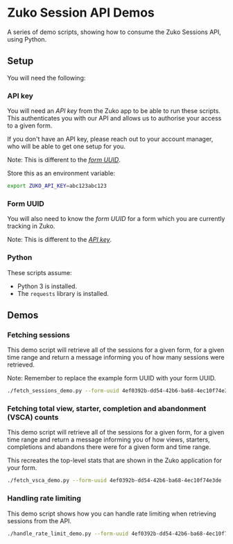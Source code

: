 # Zuko Session API Demos

A series of demo scripts, showing how to consume the Zuko Sessions API, using Python.

## Setup

You will need the following:

### API key

You will need an _API key_ from the Zuko app to be able to run these scripts. This authenticates you with our API and allows us to authorise your access to a given form.

If you don't have an API key, please reach out to your account manager, who will be able to get one setup for you.

Note: This is different to the [_form UUID_](#form-uuid).

Store this as an environment variable:

```bash
export ZUKO_API_KEY=abc123abc123
```

### Form UUID

You will also need to know the _form UUID_ for a form which you are currently tracking in Zuko.

Note: This is different to the [_API key_](#api-key).

### Python

These scripts assume:

* Python 3 is installed.
* The `requests` library is installed.

## Demos

### Fetching sessions

This demo script will retrieve all of the sessions for a given form, for a given time range and return a message informing you of how many sessions were retrieved.

Note: Remember to replace the example form UUID with your form UUID.

```bash
./fetch_sessions_demo.py --form-uuid 4ef0392b-dd54-42b6-ba68-4ec10f74e3de --start-time 2023-03-01T00:00:00Z --end-time 2023-04-01T00:00:00Z
```

### Fetching total view, starter, completion and abandonment (VSCA) counts

This demo script will retrieve all of the sessions for a given form, for a given time range and return a message informing you of how views, starters, completions and abandons there were for a given form and time range.

This recreates the top-level stats that are shown in the Zuko application for your form.

```bash
./fetch_vsca_demo.py --form-uuid 4ef0392b-dd54-42b6-ba68-4ec10f74e3de --start-time 2023-03-01T00:00:00Z --end-time 2023-04-01T00:00:00Z
```

### Handling rate limiting

This demo script shows how you can handle rate limiting when retrieving sessions from the API.

```bash
./handle_rate_limit_demo.py --form-uuid 4ef0392b-dd54-42b6-ba68-4ec10f74e3de --start-time 2023-03-01T00:00:00Z --end-time 2023-04-01T00:00:00Z
```
